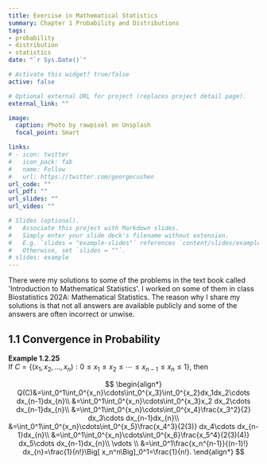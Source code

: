 ```yaml
---
title: Exercise in Mathematical Statistics
summary: Chapter 1 Probability and Distributions
tags:
- probability
- distribution
- statistics
date: "`r Sys.Date()`"

# Activate this widget? true/false
active: false

# Optional external URL for project (replaces project detail page).
external_link: ""

image:
  caption: Photo by rawpixel on Unsplash
  focal_point: Smart

links:
# - icon: twitter
#   icon_pack: fab
#   name: Follow
#   url: https://twitter.com/georgecushen
url_code: ""
url_pdf: ""
url_slides: ""
url_video: ""

# Slides (optional).
#   Associate this project with Markdown slides.
#   Simply enter your slide deck's filename without extension.
#   E.g. `slides = "example-slides"` references `content/slides/example-slides.md`.
#   Otherwise, set `slides = ""`.
# slides: example
---
```

<script type="text/javascript" async src="https://cdnjs.cloudflare.com/ajax/libs/mathjax/2.7.7/MathJax.js?config=TeX-MML-AM_CHTML">
</script>
<script type="text/x-mathjax-config">
 MathJax.Hub.Config({
 tex2jax: {
 inlineMath: [['$', '$'] ],
 displayMath: [ ['$$','$$'], ["\\[","\\]"] ]
 }
 });
</script>

There were my solutions to some of the problems in the text book called 'Introduction to Mathematical Statistics'. I worked on some of them in class Biostatistics 202A: Mathematical Statistics. The reason why I share my solutions is that not all answers are available publicly and some of the answers are often incorrect or unwise.

## 1.1 Convergence in Probability

**Example 1.2.25**  
If $C=\{(x_1, x_2, \ldots, x_n): 0\le x_1\le x_2\le\cdots\le x_{n-1}\le x_n\le 1\}$, then

$$
\begin{align*}
Q(C)&=\int_0^1\int_0^{x_n}\cdots\int_0^{x_3}\int_0^{x_2}dx_1dx_2\cdots dx_{n-1}dx_{n}\\
&=\int_0^1\int_0^{x_n}\cdots\int_0^{x_3}x_2 dx_2\cdots dx_{n-1}dx_{n}\\
&=\int_0^1\int_0^{x_n}\cdots\int_0^{x_4}\frac{x_3^2}{2} dx_3\cdots dx_{n-1}dx_{n}\\
&=\int_0^1\int_0^{x_n}\cdots\int_0^{x_5}\frac{x_4^3}{2(3)} dx_4\cdots dx_{n-1}dx_{n}\\
&=\int_0^1\int_0^{x_n}\cdots\int_0^{x_6}\frac{x_5^4}{2(3)(4)} dx_5\cdots dx_{n-1}dx_{n}\\
\vdots \\
&=\int_0^1\frac{x_n^{n-1}}{(n-1)!} dx_{n}=\frac{1}{n!}\Big[ x_n^n\Big]_0^1=\frac{1}{n!}.
\end{align*}
$$
